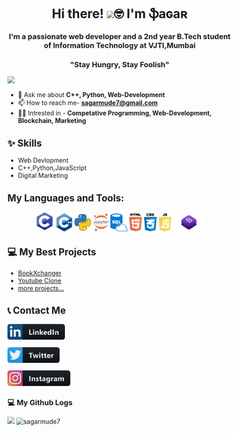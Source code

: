 <h1 align="center">Hi there! <img src="https://raw.githubusercontent.com/MartinHeinz/MartinHeinz/master/wave.gif" width="30px">🤓 I'm ֆaɢaʀ </h1>

<h3 align="center">I'm a passionate web developer and a 2nd year B.Tech student of Information Technology at VJTI,Mumbai</h2>

<h3 align="center">"Stay Hungry, Stay Foolish"</h3>

![](https://komarev.com/ghpvc/?username=your-github-sagarmude7&color=brightgreen&style=plastic)

- 💬 Ask me about **C++, Python, Web-Development**
- 📫 How to reach me- **sagarmude7@gmail.com**
- 👨‍💻 Intrested in - **Competative Programming, Web-Development, Blockchain, Marketing**

## ✨ Skills

- Web Devlopment
- C++,Python,JavaScript
- Digital Marketing

## My Languages and Tools:

<p align="center">
  <img src="https://github.com/sagarmude7/sagarmude7/blob/main/icons/c.png" alt="C" title="C" height="45"/>
  <img src="https://github.com/sagarmude7/sagarmude7/blob/main/icons/c%2B%2B.png" alt="cplusplus" title="C++" height="40"/>
  <img src="https://github.com/sagarmude7/sagarmude7/blob/main/icons/python.png" alt="python" title="Python" height="40"/>
  <img src="https://github.com/sagarmude7/sagarmude7/blob/main/icons/jupyter.png" alt="jupyter" title="Jupyter" height="40"/>
  <img src="https://github.com/sagarmude7/sagarmude7/blob/main/icons/sql.png" alt="sqlite" title="SQLite3" height="40"/>
  <img src="https://github.com/sagarmude7/sagarmude7/blob/main/icons/html.png" title="HTML5" alt="html5" height="40"/>
  <img src="https://github.com/sagarmude7/sagarmude7/blob/main/icons/css.png" alt="css3" title="CSS3" height="40"/>
  <img src="https://github.com/sagarmude7/sagarmude7/blob/main/icons/javascript.png" alt="javascript" title="Javascript" height="40"/>
  <img src="https://github.com/sagarmude7/sagarmude7/blob/main/icons/bootstrap.png" alt="bootstrap" title="Bootstrap 4" height="40"/>
  
  
  </p>

## 💻 My Best Projects

- [BookXchanger](https://github.com/sagarmude7/BookXchanger)
- [Youtube Clone](https://github.com/sagarmude7/Youtube-Clone)
- [more projects...](https://github.com/sagarmude7?tab=repositories)

## 📞 Contact Me

<p>
<a title="LinkedIn Profile" href="www.linkedin.com/in/sagar-mude"><img alt="MY LinkedIn Profile" src="https://github.com/sagarmude7/sagarmude7/blob/main/icons/linkedin.png" height="35" /></a>

<p><a title="Twitter Profile" href="https://twitter.com/SAGARMUDE1"><img alt="MY Twitter Profile" src="https://github.com/sagarmude7/sagarmude7/blob/main/icons/twitter.png" height="35" /></a>

<a title="Instagram Profile" href="https://www.instagram.com/sagarmude7/"><img alt="MY Instagram Profile" src="https://github.com/sagarmude7/sagarmude7/blob/main/icons/instagram.png" height="35" /></a>

</p>

### 💻 My Github Logs

<p>
  <img height="160em" src="https://github-readme-stats.vercel.app/api?username=sagarmude7&theme=radical&show_icons=true" />
  <img height="160em" float="right" src="https://github-readme-streak-stats.herokuapp.com/?user=sagarmude7" alt="sagarmude7" />
</p>
